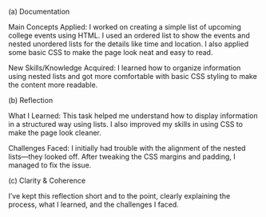 (a) Documentation

Main Concepts Applied: I worked on creating a simple list of upcoming college events using HTML. I used an ordered list to show the events and nested unordered lists for the details like time and location. I also applied some basic CSS to make the page look neat and easy to read.

New Skills/Knowledge Acquired: I learned how to organize information using nested lists and got more comfortable with basic CSS styling to make the content more readable.

(b) Reflection

What I Learned: This task helped me understand how to display information in a structured way using lists. I also improved my skills in using CSS to make the page look cleaner.

Challenges Faced: I initially had trouble with the alignment of the nested lists—they looked off. After tweaking the CSS margins and padding, I managed to fix the issue.

(c) Clarity & Coherence

I’ve kept this reflection short and to the point, clearly explaining the process, what I learned, and the challenges I faced.